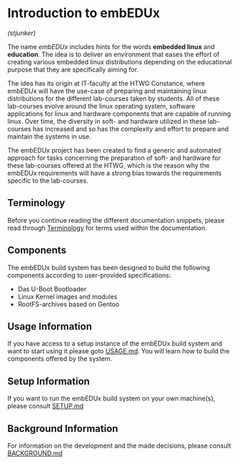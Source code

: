 # Introduction to embEDUx
*(stjunker)*

The name *embEDUx* includes hints for the words **embedded linux** and
**education**. The idea is to deliver an environment that eases the effort of
creating various embedded linux distributions depending on the educational
purpose that they are specifically aiming for.

The idea has its origin at IT-faculty at the HTWG Constance, where embEDUx will
have the use-case of preparing and maintaining linux distributions for the
different lab-courses taken by students. All of these lab-courses evolve around
the linux operating system, software applications for linux and hardware
components that are capable of running linux. Over time, the diversity in soft-
and hardware utilized in these lab-courses has increased and so has the
complexity and effort to prepare and maintain the systems in use.  

The embEDUx project has been created to find a generic and automated approach
for tasks concerning the preparation of soft- and hardware for these lab-courses
offered at the HTWG, which is the reason why the embEDUx requirements will have
a strong bias towards the requirements specific to the lab-courses.

## Terminology
Before you continue reading the different documentation snippets, please read 
through [Terminology](Terminology.md) for terms used within the documentation.


## Components
The embEDUx build system has been designed to build the following components
according to user-provided specifications:
- Das U-Boot Bootloader
- Linux Kernel images and modules
- RootFS-archives based on Gentoo


## Usage Information
If you have access to a setup instance of the embEDUx build system and want to 
start using it please goto [USAGE.md](USAGE.md). You will learn how to build the
components offered by the system.


## Setup Information
If you want to run the embEDUx build system on your own machine(s), please
consult [SETUP.md](SETUP.md)


## Background Information
For information on the development and the made decisions, please consult 
[BACKGROUND.md](BACKGROUND.md)
